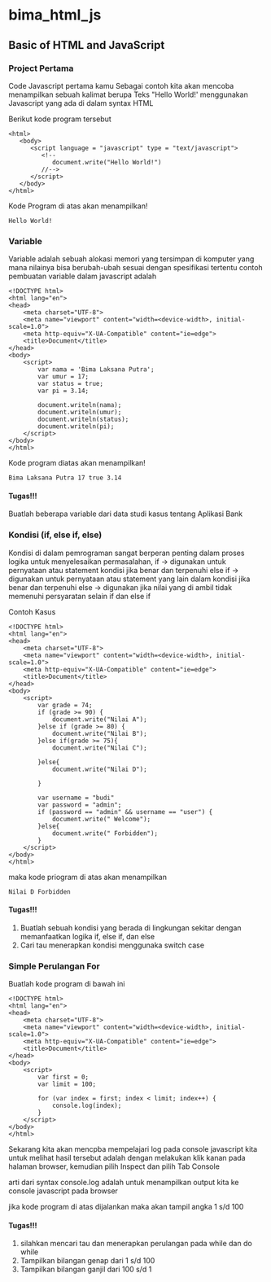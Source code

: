 # bima_html_js
## Basic of HTML and JavaScript

### Project Pertama
Code Javascript pertama kamu
Sebagai contoh kita akan mencoba menampilkan sebuah kalimat berupa Teks "Hello World!' menggunakan Javascript yang ada di dalam syntax HTML

Berikut kode program tersebut
```
<html>
   <body>   
      <script language = "javascript" type = "text/javascript">
         <!--
            document.write("Hello World!")
         //-->
      </script>      
   </body>
</html>
```

Kode Program di atas akan menampilkan!
```
Hello World!
```

### Variable 
Variable adalah sebuah alokasi memori yang tersimpan di komputer yang mana nilainya bisa berubah-ubah sesuai dengan spesifikasi tertentu
contoh pembuatan variable dalam javascript adalah

```
<!DOCTYPE html>
<html lang="en">
<head>
    <meta charset="UTF-8">
    <meta name="viewport" content="width=<device-width>, initial-scale=1.0">
    <meta http-equiv="X-UA-Compatible" content="ie=edge">
    <title>Document</title>
</head>
<body>
    <script>
        var nama = 'Bima Laksana Putra';
        var umur = 17;
        var status = true;
        var pi = 3.14;

        document.writeln(nama);
        document.writeln(umur);
        document.writeln(status);
        document.writeln(pi);
    </script>
</body>
</html>
```

Kode program diatas akan menampilkan!
```
Bima Laksana Putra 17 true 3.14
```
#### Tugas!!!
Buatlah beberapa variable dari data studi kasus tentang Aplikasi Bank

### Kondisi (if, else if, else)
Kondisi di dalam pemrograman sangat berperan penting dalam proses logika untuk menyelesaikan permasalahan,
if       -> digunakan untuk pernyataan atau statement kondisi jika benar dan terpenuhi
else if  -> digunakan untuk pernyataan atau statement yang lain dalam kondisi jika benar dan terpenuhi
else     -> digunakan jika nilai yang di ambil tidak memenuhi persyaratan selain if dan else if

Contoh Kasus
```
<!DOCTYPE html>
<html lang="en">
<head>
    <meta charset="UTF-8">
    <meta name="viewport" content="width=<device-width>, initial-scale=1.0">
    <meta http-equiv="X-UA-Compatible" content="ie=edge">
    <title>Document</title>
</head>
<body>
    <script>
        var grade = 74;
        if (grade >= 90) {
            document.write("Nilai A");
        }else if (grade >= 80) {
            document.write("Nilai B");            
        }else if(grade >= 75){
            document.write("Nilai C");

        }else{
            document.write("Nilai D");

        }

        var username = "budi"
        var password = "admin";
        if (password == "admin" && username == "user") {
            document.write(" Welcome");            
        }else{
            document.write(" Forbidden");
        }
    </script>
</body>
</html>
```

maka kode priogram di atas akan menampilkan
```
Nilai D Forbidden
```
#### Tugas!!!
1. Buatlah sebuah kondisi yang berada di lingkungan sekitar dengan memanfaatkan logika if, else if, dan else
2. Cari tau menerapkan kondisi menggunaka switch case

### Simple Perulangan For
Buatlah kode program di bawah ini
```
<!DOCTYPE html>
<html lang="en">
<head>
    <meta charset="UTF-8">
    <meta name="viewport" content="width=<device-width>, initial-scale=1.0">
    <meta http-equiv="X-UA-Compatible" content="ie=edge">
    <title>Document</title>
</head>
<body>
    <script>
        var first = 0;
        var limit = 100;

        for (var index = first; index < limit; index++) {
            console.log(index);
        }
    </script>
</body>
</html>
```

Sekarang kita akan mencpba mempelajari log pada console javascript kita
untuk melihat hasil tersebut adalah dengan melakukan klik kanan pada halaman browser, kemudian pilih Inspect dan pilih Tab Console

arti dari syntax console.log adalah untuk menampilkan output kita ke console javascript pada browser

jika kode program di atas dijalankan maka akan tampil angka 1 s/d 100

#### Tugas!!!
1. silahkan mencari tau dan menerapkan perulangan pada while dan do while
2. Tampilkan bilangan genap dari 1 s/d 100
3. Tampilkan bilangan ganjil dari 100 s/d 1


